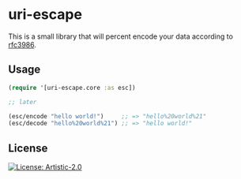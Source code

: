 # uri-escape

This is a small library that will percent encode your data according to [rfc3986](https://tools.ietf.org/html/rfc3986#section-2.2).

## Usage

```clojure
(require '[uri-escape.core :as esc])

;; later

(esc/encode "hello world!")     ;; => "hello%20world%21"
(esc/decode "hello%20world%21") ;; => "hello world!"
```

## License

[![License: Artistic-2.0](https://img.shields.io/badge/License-Artistic%202.0-0298c3.svg)](https://opensource.org/licenses/Artistic-2.0)
